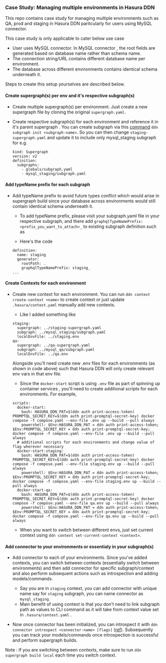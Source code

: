 ### Case Study: Managing multiple environments in Hasura DDN

This repo contains case study for managing multiple environments such as QA, prod and staging in Hasura DDN paritcularly for users using MySQL connector.

This case study is only applicable to cater below use case

- User uses MySQL connector. In MySQL connector , the root fields are generated based on database name rather than schema name.
- The connection string/URL contains different database name per environment.
- The database across different environments contains identical schema underneath it.

Steps to create this setup yourselves are described below.

#### Create supergraph(s) per env and it's respective subgraph(s)

- Create multiple supergraph(s) per environment. Just create a new supergraph file by cloning the original `supergraph.yaml`.

- Create respective subgraph(s) for each environment and reference it in it's parent supergraph . You can create subgraph via this [command](https://hasura.io/docs/3.0/reference/cli/commands/ddn_subgraph_init) `ddn subgraph init <subgraph-name>`. So you can then change `staging-supergraph.yaml` and update it to include only mysql_staging subgraph for e.g.

  ```
  kind: Supergraph
  version: v2
  definition:
    subgraphs:
      - globals/subgraph.yaml
      - mysql_staging/subgraph.yaml
  ```

#### Add typeName prefix for each subgraph

- Add typeName prefix to avoid future types conflict which would arise in supergraph build since your database across environments would still contain identical schema underneath it.

  - To add typeName prefix, please visit your subgraph.yaml file in your respective subgraph, and there add `graphqlTypeNamePrefix: <prefix_you_want_to_attach>_` to existing subgraph definition such as

  - Here's the code

  ```
  definition:
    name: staging
    generator:
      rootPath: .
      graphqlTypeNamePrefix: staging_
  ...
  ```

#### Create Contexts for each environment

- Create new context for each environment. You can run `ddn context create-context <name>` to create context or just update `.hasura/context.yaml` manually add new contexts.

  - Like I added something like

  ```
  staging:
    supergraph: ../staging-supergraph.yaml
    subgraph: ../mysql_staging/subgraph.yaml
    localEnvFile: ../staging.env
  qa:
    supergraph: ../qa-supergraph.yaml
    subgraph: ../mysql_qa/subgraph.yaml
    localEnvFile: ../qa.env
  ```

  Alongside you'll need create new .env files for each environments (as shown in code above) such that Hasura DDN will only create relevant env vars in that env file.

  - Since the `docker-start` script is using `.env` file as part of spinning up container services , you'll need to create additional scripts for each environments. For example,

  ```
  scripts:
    docker-start:
      bash: HASURA_DDN_PAT=$(ddn auth print-access-token) PROMPTQL_SECRET_KEY=$(ddn auth print-promptql-secret-key) docker compose -f compose.yaml --env-file .env up --build --pull always
      powershell: $Env:HASURA_DDN_PAT = ddn auth print-access-token; $Env:PROMPTQL_SECRET_KEY = ddn auth print-promptql-secret-key; docker compose -f compose.yaml --env-file .env up --build --pull always
    # additional scripts for each environments and change value of flag wherever necessary
    docker-start-staging:
      bash: HASURA_DDN_PAT=$(ddn auth print-access-token) PROMPTQL_SECRET_KEY=$(ddn auth print-promptql-secret-key) docker compose -f compose.yaml --env-file staging.env up --build --pull always
      powershell: $Env:HASURA_DDN_PAT = ddn auth print-access-token; $Env:PROMPTQL_SECRET_KEY = ddn auth print-promptql-secret-key; docker compose -f compose.yaml --env-file staging.env up --build --pull always
    docker-start-qa:
      bash: HASURA_DDN_PAT=$(ddn auth print-access-token) PROMPTQL_SECRET_KEY=$(ddn auth print-promptql-secret-key) docker compose -f compose.yaml --env-file qa.env up --build --pull always
      powershell: $Env:HASURA_DDN_PAT = ddn auth print-access-token; $Env:PROMPTQL_SECRET_KEY = ddn auth print-promptql-secret-key; docker compose -f compose.yaml --env-file qa.env up --build --pull always
  ```

  - When you want to switch between different envs, just set current context using `ddn context set-current-context <context>`.

#### Add connector to your environments or essentialy in your subgraph(s)

- Add connector to each of your environments. Since you've added contexts, you can switch between contexts (essentially switch between environments) and then add connector for specific subgraph/context and also perform subsequent actions such as introspection and adding models/commands.

  - Say you are in `staging` context, you can add connector with unique name say for `staging` subgraph, you can name connector as `mysql_staging`.
  - Main benefit of using context is that you don't need to link subgraph path as values to CLI command as it will take from context value set in `.hasura/context.yaml` .

- Now once connector has been initialized, you can introspect it with `ddn connector introspect <connector-name> [flags]` ([ref](https://hasura.io/docs/3.0/reference/cli/commands/ddn_connector_introspect)). Subsequently you can track your models/commands once introspection is successful and perform supergraph builds.

Note : If you are switching between contexts, make sure to run `ddn supergraph build local` each time you switch context.
